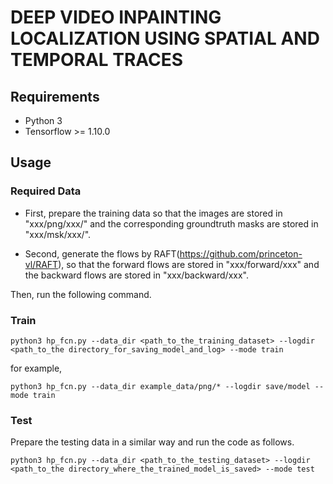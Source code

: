 # DEEP VIDEO INPAINTING LOCALIZATION USING SPATIAL AND TEMPORAL TRACES



## Requirements
- Python 3
- Tensorflow >= 1.10.0


## Usage
### Required Data
* First, prepare the training data so that the images are stored in "xxx/png/xxx/" and the corresponding groundtruth masks are stored in "xxx/msk/xxx/".

* Second, generate the flows by RAFT(https://github.com/princeton-vl/RAFT), so that the forward flows are stored in "xxx/forward/xxx" and the backward flows are stored in "xxx/backward/xxx". 

Then, run the following command.
### Train
```
python3 hp_fcn.py --data_dir <path_to_the_training_dataset> --logdir <path_to_the directory_for_saving_model_and_log> --mode train
```
for example,
```
python3 hp_fcn.py --data_dir example_data/png/* --logdir save/model --mode train
```

### Test
Prepare the testing data in a similar way and run the code as follows.
```
python3 hp_fcn.py --data_dir <path_to_the_testing_dataset> --logdir <path_to_the directory_where_the_trained_model_is_saved> --mode test
```

 

